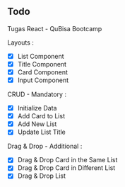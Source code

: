 ## Todo
Tugas React - QuBisa Bootcamp

Layouts :

- [x] List Component
- [x] Title Component
- [x] Card Component
- [x] Input Component

CRUD - Mandatory :

- [x] Initialize Data
- [x] Add Card to List
- [x] Add New List
- [x] Update List Title

Drag & Drop - Additional :

- [x] Drag & Drop Card in the Same List
- [x] Drag & Drop Card in Different List
- [x] Drag & Drop List
